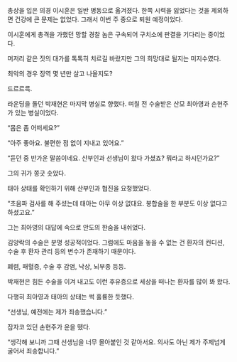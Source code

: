 총상을 입은 의경 이시훈은 일반 병동으로 옮겨졌다. 한쪽 시력을 잃었다는 것을 제외하면 건강에 큰 문제는 없었다. 그래서 이번 주 중으로 퇴원 예정이었다.

이시훈에게 총격을 가했던 망할 경찰 놈은 구속되어 구치소에 판결을 기다리는 중이었다.

머저리 같은 짓의 대가를 톡톡히 치르길 바랐지만 그의 희망대로 될지는 미지수였다.

최악의 경우 징역 몇 년만 살고 나올지도?

드르르륵.

라운딩을 돌던 박재현은 마지막 병실로 향했다. 며칠 전 수술받은 산모 최아영과 손현주가 있는 병실이었다.

“몸은 좀 어떠세요?”

“아주 좋아요. 불편한 점 없이 지내고 있어요.”

“듣던 중 반가운 말씀이네요. 산부인과 선생님이 왔다 가셨죠? 뭐라고 하시던가요?”

그의 귀가 쫑긋 솟았다.

태아 상태를 확인하기 위해 산부인과 협진을 요청했었다.

“초음파 검사를 해 주셨는데 태아는 아무 이상 없대요. 봉합술을 한 부분도 이상 없다고 하셨고요.”

그는 최아영의 대답에 속으로 안도의 한숨을 내쉬었다.

김양락의 수술은 분명 성공적이었다. 그럼에도 마음을 놓을 수 없는 건 환자의 컨디션, 수술 후 환자 관리 등의 변수가 존재하기 때문이다.

폐렴, 패혈증, 수술 후 감염, 낙상, 뇌부종 등등.

박재현은 힘든 수술을 이겨 내고도 이런 후유증으로 세상을 떠나는 환자를 많이 봐 왔다.

다행히 최아영과 태아의 상태는 썩 훌륭한 듯했다.

“선생님, 예전에는 제가 죄송했습니다.”

잠자코 있던 손현주가 운을 뗐다.

“생각해 보니까 그때 선생님을 너무 몰아붙인 것 같아서요. 의사도 아닌 제가 주제넘게 굴어서 죄송합니다.”